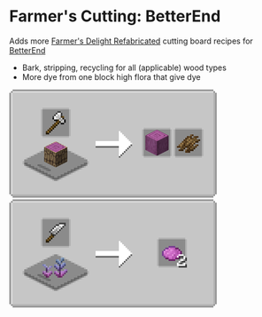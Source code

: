 # Farmer's Cutting: BetterEnd
Adds more [Farmer's Delight Refabricated](https://modrinth.com/mod/farmers-delight-refabricated) cutting board recipes for [BetterEnd](https://modrinth.com/mod/betterend)

- Bark, stripping, recycling for all (applicable) wood types
- More dye from one block high flora that give dye

![Wood Cutting](media/woodcutting.png) ![Flora Cutting](media/floracutting.png)